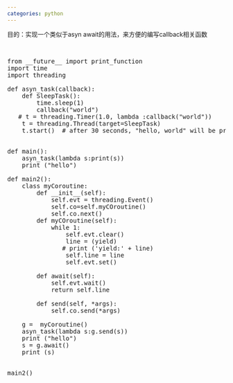 ```yaml
---
categories: python
---
```

<p>目的：实现一个类似于asyn await的用法，来方便的编写callback相关函数</p>
<p>&nbsp;</p>
<pre>from __future__ import print_function<br />import time<br />import threading<br /><br />def asyn_task(callback):<br />    def SleepTask():<br />        time.sleep(1)<br />        callback("world")<br />   # t = threading.Timer(1.0, lambda :callback("world"))<br />    t = threading.Thread(target=SleepTask)<br />    t.start()  # after 30 seconds, "hello, world" will be printed<br /><br /><br />def main():<br />    asyn_task(lambda s:print(s))<br />    print ("hello")<br /><br />def main2():<br />    class myCoroutine:<br />        def __init__(self):<br />            self.evt = threading.Event()<br />            self.co=self.myCOroutine()<br />            self.co.next()<br />        def myCOroutine(self):<br />            while 1:<br />                self.evt.clear()<br />                line = (yield)<br />               # print ('yield:' + line)<br />                self.line = line<br />                self.evt.set()<br /><br />        def await(self):<br />            self.evt.wait()<br />            return self.line<br /><br />        def send(self, *args):<br />            self.co.send(*args)<br /><br />    g =  myCoroutine()<br />    asyn_task(lambda s:g.send(s))<br />    print ("hello")<br />    s = g.await()<br />    print (s)<br /><br /><br />main2()</pre>